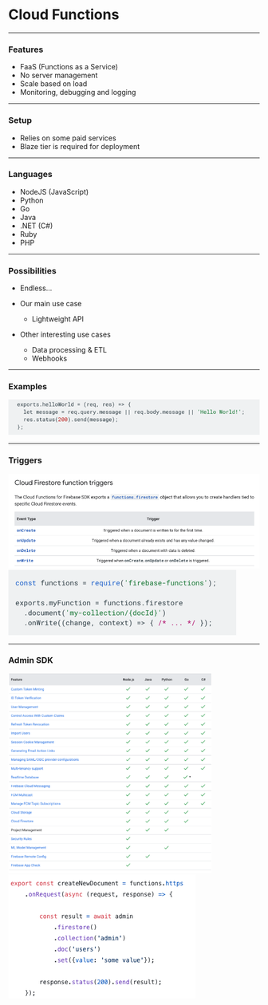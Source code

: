 # Cloud Functions
---

### Features
- FaaS (Functions as a Service)
- No server management
- Scale based on load
- Monitoring, debugging and logging

---
### Setup
- Relies on some paid services
- Blaze tier is required for deployment

---
### Languages
- NodeJS (JavaScript)
- Python
- Go
- Java
- .NET (C#)
- Ruby
- PHP

---
### Possibilities
- Endless...
- Our main use case
    - Lightweight API

- Other interesting use cases
    - Data processing & ETL
    - Webhooks

---
### Examples
<img src="../images/functions-1.png">

---
### Triggers
<img src="../images/functions-2.png">
<img src="../images/functions-3.png">

---
### Admin SDK
<img src="../images/functions-5.png" height=400>
<img src="../images/functions-4.png">